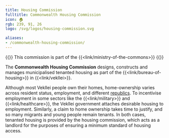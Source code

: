 ```yaml
---
title: Housing Commission
fulltitle: Commonwealth Housing Commission
icon: 🏠
rgb: 239, 91, 26
logo: /svg/logos/housing-commission.svg

aliases:
- /commonwealth-housing-commission/
---
```

{{<note series>}}
 This commission is part of the {{<link/ministry-of-the-commons>}}
{{</note>}}

The <span class="fi fi-min-housing-commission fis"></span> **Commonwealth Housing Commission** designs, constructs and manages municipalised tenanted housing as part of the {{<link/bureau-of-housing>}} in {{<link/vekllei>}}.

Although most Vekllei people own their homes, home-ownership varies across resident status, employment, and different [republics](/republics/). To incentivise employment in some sectors like the {{<link/military>}} and {{<link/healthcare>}}, the Vekllei government attaches desirable housing to employment. Similarly, a claim to home ownership takes time to justify, and so many migrants and young people remain tenants. In both cases, tenanted housing is provided by the housing commission, which acts as a landlord for the purposes of ensuring a minimum standard of housing access.